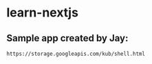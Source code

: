 # learn-nextjs
## Sample app created by Jay: 
```
https://storage.googleapis.com/kub/shell.html
```
